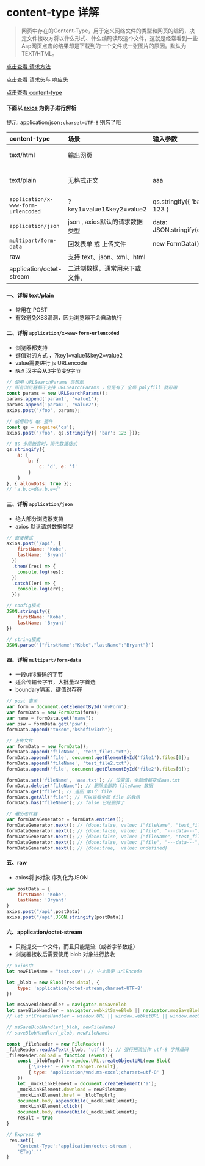 # content-type 详解

> 网页中存在的Content-Type，用于定义网络文件的类型和网页的编码，决定文件接收方将以什么形式、什么编码读取这个文件，这就是经常看到一些Asp网页点击的结果却是下载到的一个文件或一张图片的原因。默认为TEXT/HTML。




[点击查看 请求方法](http://tools.jb51.net/table/http_request_method)

[点击查看 请求头与 响应头](http://tools.jb51.net/table/http_header)

[点击查看 content-type](http://tools.jb51.net/table/http_content_type)


####  下面以 [axios](https://github.com/axios/axios) 为例子进行解析

提示: application/json`;charset=UTF-8`   别忘了哦

| content-type | 场景 | 输入参数  | 其他优点 |
| :--- | :--- |:--- |:--- |
| text/html |  输出网页 |  |  调用html的解析器对文件进行相应的处理 |
| text/plain | 无格式正文 | aaa | 有效避免XSS漏洞，因为浏览器不会自动执行 |
| `application/x-www-form-urlencoded` | ?key1=value1&key2=value2 | qs.stringify({ 'bar': 123 } |
| `application/json` | json , axios默认的请求数据类型 | data: JSON.stringify(obj) |  |
| `multipart/form-data` | 回发表单 或 上传文件 | new FormData() |  |
| raw | 支持 text、json、xml、html  |   |  |
| application/octet-stream | 二进制数据，通常用来下载文件， |  | `response["content-type"]`  |
 

#### 一、详解 text/plain

+ 常用在 POST
+ 有效避免XSS漏洞，因为浏览器不会自动执行

#### 二、详解 `application/x-www-form-urlencoded`

+ 浏览器都支持
+ 键值对的方式 ，?key1=value1&key2=value2
+ value需要进行 js URLencode
+ `缺点` 汉字会从3字节变9字节

```js
// 使用 URLSearchParams 类帮助
// 所有浏览器都不支持 URLSearchParams ，但是有了 全局 polyfill 就可用
const params = new URLSearchParams();
params.append('param1', 'value1');
params.append('param2', 'value2');
axios.post('/foo', params);
```

```js
// 或借助与 qs 插件
const qs = require('qs');
axios.post('/foo', qs.stringify({ 'bar': 123 }));

// qs 多层嵌套时，简化数据格式
qs.stringify({
    a: {
        b: {
            c: 'd', e: 'f'
        }
    }
}, { allowDots: true });
// 'a.b.c=d&a.b.e=f'
```

#### 三、详解 `application/json`

+ 绝大部分浏览器支持
+ axios 默认请求数据类型

```js
// 直接模式
axios.post('/api', {
    firstName: 'Kobe',
    lastName: 'Bryant'
  })
  .then((res) => {
    console.log(res);
  })
  .catch((er) => {
    console.log(err);
  });

// config模式
JSON.stringify({
    firstName: 'Kobe',
    lastName: 'Bryant'
})

// string模式
JSON.parse('{"firstName":"Kobe","lastName":"Bryant"}')
```


#### 四、详解 `multipart/form-data`

+ 一段utf8编码的字节
+ 适合传输长字节，大批量汉字首选
+ boundary隔离，键值对存在

```js
// post 表单
var form = document.getElementById("myForm");
var formData = new FormData(form);
var name = formData.get("name"); 
var psw = formData.get("psw");  
formData.append("token","kshdfiwi3rh");
```

```js
// 上传文件
var formData = new FormData();
formData.append('fileName', 'test_file1.txt');
formData.append('file', document.getElementById('file1').files[0]);
formData.append('fileName', 'test_file2.txt');
formData.append('file', document.getElementById('file2').files[0]);

formData.set('fileName', 'aaa.txt'); // 设置值，全部值都变成aaa.txt
formData.delete("fileName"); // 删除全部的 fileName 数据
formData.get("file"); // 返回 第1个 file
formData.getAll("file"); // 可以查看全部 file 的数组
formData.has("fileName"); // false 已经删掉了 

// 遍历迭代器
var formDataGenerator = formData.entries();
formDataGenerator.next(); // {done:false, value: ["fileName", "test_file1.txt"]}
formDataGenerator.next(); // {done:false, value: ["file", "---data---"]}
formDataGenerator.next(); // {done:false, value: ["fileName", "test_file2.txt"]}
formDataGenerator.next(); // {done:false, value: ["file", "---data---"]}
formDataGenerator.next(); // {done:true,  value: undefined}
```
#### 五、raw

+ axios将 js对象 序列化为JSON

```js
var postData = {
    firstName: 'Kobe',
    lastName: 'Bryant'
}
axios.post("/api",postData)
axios.post("/api",JSON.stringify(postData))
```

#### 六、application/octet-stream

+ 只能提交一个文件，而且只能是流（或者字节数组）
+ 浏览器接收后需要使用 blob 对象进行接收

```js
// axios中
let newFileName = "test.csv"; // 中文需要 urlEncode

let _blob = new Blob([res.data], {
    type: 'application/octet-stream;charset=UTF-8'
})

let msSaveBlobHandler = navigator.msSaveBlob
let saveBlobHandler = navigator.webkitSaveBlob || navigator.mozSaveBlob || navigator.saveBlob
// let urlCreateHandler = window.URL || window.webkitURL || window.mozURL || window.msURL

// msSaveBlobHandler(_blob, newFileName)
// saveBlobHandler(_blob, newFileName)

const _fileReader = new FileReader()
_fileReader.readAsText(_blob, 'utf-8'); // 强行把流当作 utf-8 字符编码
_fileReader.onload = function (event) {
    const _blobTmpUrl = window.URL.createObjectURL(new Blob(
        ['\uFEFF' + event.target.result],
        { type: 'application/vnd.ms-excel;charset=utf-8' }
    ))
    let _mockLinkElement = document.createElement('a');
    _mockLinkElement.download = newFileName;
    _mockLinkElement.href = _blobTmpUrl;
    document.body.appendChild(_mockLinkElement);
    _mockLinkElement.click()
    document.body.removeChild(_mockLinkElement);
    result = true
}

```

```js
// Express 中
 res.set({
    'Content-Type':'application/octet-stream',
    'ETag':''
}
```
